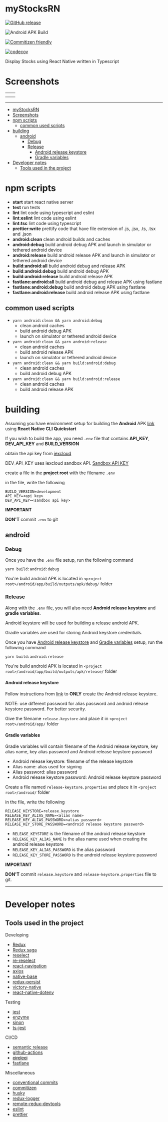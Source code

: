 # myStocksRN

[![GitHub release](https://img.shields.io/github/release/clumsy-coder/myStocksRN.svg)](https://gitHub.com/clumsy-coder/myStocksRN/releases/)

![Android APK Build](https://github.com/Clumsy-Coder/myStocksRN/workflows/Android%20APK%20Build/badge.svg)

[![Commitizen friendly](https://img.shields.io/badge/commitizen-friendly-brightgreen.svg)](http://commitizen.github.io/cz-cli/)

[![codecov](https://codecov.io/gh/Clumsy-Coder/myStocksRN/branch/master/graph/badge.svg?token=WC24BII8QU)](https://codecov.io/gh/Clumsy-Coder/myStocksRN)

Display Stocks using React Native written in Typescript

# Screenshots

<table>
  <tr>
    <td><img src="docs/assets/home-screen-stocks-short.jpg" alt=""></td>
    <td><img src="docs/assets/search-screen-results.jpg" alt=""></td>
  </tr>
  <tr>
    <td><img src="docs/assets/stock-details-1m.jpg" alt=""></td>
    <td><img src="docs/assets/stock-details-ytd.jpg" alt=""></td>
  </tr>
</table>

---

<!-- TOC -->

- [myStocksRN](#mystocksrn)
- [Screenshots](#screenshots)
- [npm scripts](#npm-scripts)
  - [common used scripts](#common-used-scripts)
- [building](#building)
  - [android](#android)
    - [Debug](#debug)
    - [Release](#release)
      - [Android release keystore](#android-release-keystore)
      - [Gradle variables](#gradle-variables)
- [Developer notes](#developer-notes)
  - [Tools used in the project](#tools-used-in-the-project)

<!-- /TOC -->

# npm scripts

- **start** start react native server
- **test** run tests
- **lint** lint code using typescript and eslint
- **lint:eslint** lint code using eslint
- **lint:tsc** lint code using typescript
- **prettier:write** prettify code that have file extension of .js, .jsx, .ts, .tsx and .json
- **android:clean** clean android builds and caches
- **android:debug** build android debug APK and launch in simulator or tethered android device
- **android:release** build android release APK and launch in simulator or tethered android device
- **build:android:all** build android debug and release APK
- **build:android:debug** build android debug APK
- **build:android:release** build android release APK
- **fastlane:android:all** build android debug and release APK using fastlane
- **fastlane:android:debug** build android debug APK using fastlane
- **fastlane:android:release** build android release APK using fastlane

## common used scripts

- `yarn android:clean && yarn android:debug`
  - clean android caches
  - build android debug APK
  - launch on simulator or tethered android device
- `yarn android:clean && yarn android:release`
  - clean android caches
  - build android release APK
  - launch on simulator or tethered android device
- `yarn android:clean && yarn build:android:debug`
  - clean android caches
  - build android debug APK
- `yarn android:clean && yarn build:android:release`
  - clean android caches
  - build android release APK

# building

Assuming you have environment setup for building the **Android** APK [link](https://reactnative.dev/docs/environment-setup) using **React Native CLI Quickstart**

If you wish to build the app, you need `.env` file that contains **API_KEY**, **DEV_API_KEY** and **BUILD_VERSION**

obtain the api key from [iexcloud](https://iexcloud.io/)

DEV_API_KEY uses iexcloud sandbox API.
[Sandbox API KEY](https://intercom.help/iexcloud/en/articles/2915433-testing-with-the-iex-cloud-sandbox)

create a file in the **project root** with the filename `.env`

in the file, write the following

```
BUILD_VERSION=development
API_KEY=<api key>
DEV_API_KEY=<sandbox api key>
```

**IMPORTANT**

**DON'T** commit `.env` to git

## android

### Debug

Once you have the `.env` file setup, run the following command

`yarn build:android:debug`

You're build android APK is located in `<project root>/android/app/build/outputs/apk/debug/` folder

### Release

Along with the `.env` file, you will also need **Android release keystore** and **gradle variables**.

Android keystore will be used for building a release android APK.

Gradle variables are used for storing Android keystore credentials.

Once you have [Android release keystore](#android-release-keystore) and [Gradle variables](#gradle-variables) setup, run the following command

`yarn build:android:release`

You're build android APK is located in `<project root>/android/app/build/outputs/apk/release/` folder

#### Android release keystore

Follow instructions from [link](https://reactnative.dev/docs/signed-apk-android#generating-an-upload-key) to **ONLY** create the Android release keystore.

NOTE: use different password for alias password and android release keystore password. For better security.

Give the filename `release.keystore` and place it in `<project root>/android/app/` folder

#### Gradle variables

Gradle variables will contain filename of the Android release keystore, key alias name, key alias password and Android release keystore password

- Android release keystore: filename of the release keystore
- Alias name: alias used for signing
- Alias password: alias password
- Android release keystore password: Android release keystore password

Create a file named `release-keystore.properties` and place it in `<project root>/android/` folder

in the file, write the following

```
RELEASE_KEYSTORE=release.keystore
RELEASE_KEY_ALIAS_NAME=<alias name>
RELEASE_KEY_ALIAS_PASSWORD=<alias password>
RELEASE_KEY_STORE_PASSWORD=<android release keystore password>
```

- `RELEASE_KEYSTORE` is the filename of the android release keystore
- `RELEASE_KEY_ALIAS_NAME` is the alias name used when creating the android release keystore
- `RELEASE_KEY_ALIAS_PASSWORD` is the alias password
- `RELEASE_KEY_STORE_PASSWORD` is the android release keystore password

**IMPORTANT**

**DON'T** commit `release.keystore` and `release-keystore.properties` file to git.

---

# Developer notes

## Tools used in the project

Developing

- [Redux](https://redux.js.org/)
- [Redux saga](https://redux-saga.js.org/)
- [reselect](https://github.com/reduxjs/reselect)
- [re-reselect](https://github.com/toomuchdesign/re-reselect)
- [react-navigation](https://reactnavigation.org/)
- [axios](https://github.com/axios/axios)
- [native-base](https://nativebase.io/)
- [redux-persist](https://github.com/rt2zz/redux-persist)
- [victory-native](https://formidable.com/open-source/victory/)
- [react-native-dotenv](https://github.com/goatandsheep/react-native-dotenv)

Testing

- [jest](https://jestjs.io/)
- [enzyme](https://enzymejs.github.io/enzyme/)
- [sinon](https://sinonjs.org/)
- [ts-jest](https://kulshekhar.github.io/ts-jest/)

CI/CD

- [semantic release](https://semantic-release.gitbook.io/semantic-release/)
- [github-actions](https://github.com/features/actions)
- [~~circleci~~](https://circleci.com/)
- [fastlane](https://fastlane.tools/)

Miscellaneous

- [conventional commits](https://www.conventionalcommits.org/en/v1.0.0/)
- [commitizen](https://github.com/commitizen/cz-cli)
- [husky](https://github.com/typicode/husky)
- [redux-logger](https://github.com/LogRocket/redux-logger)
- [remote-redux-devtools](https://github.com/zalmoxisus/remote-redux-devtools)
- [eslint](https://eslint.org/)
- [prettier](https://prettier.io/)
